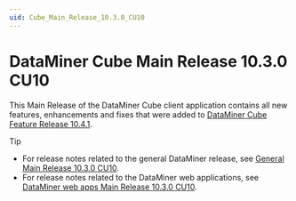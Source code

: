 ```yaml
---
uid: Cube_Main_Release_10.3.0_CU10
---
```


# DataMiner Cube Main Release 10.3.0 CU10

This Main Release of the DataMiner Cube client application contains all new features, enhancements and fixes that were added to [DataMiner Cube Feature Release 10.4.1](xref:Cube_Feature_Release_10.4.1).

> [!TIP]
>
> - For release notes related to the general DataMiner release, see [General Main Release 10.3.0 CU10](xref:General_Main_Release_10.3.0_CU10).
> - For release notes related to the DataMiner web applications, see [DataMiner web apps Main Release 10.3.0 CU10](xref:Web_apps_Main_Release_10.3.0_CU10).
